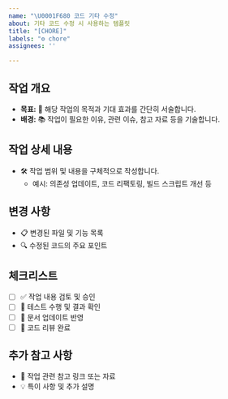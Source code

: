 ```yaml
---
name: "\U0001F680 코드 기타 수정"
about: 기타 코드 수정 시 사용하는 템플릿
title: "[CHORE]"
labels: "⚙️ chore"
assignees: ''

---
```


## 작업 개요
- **목표:** 🎯 해당 작업의 목적과 기대 효과를 간단히 서술합니다.
- **배경:** 📚 작업이 필요한 이유, 관련 이슈, 참고 자료 등을 기술합니다.

## 작업 상세 내용
- 🛠 작업 범위 및 내용을 구체적으로 작성합니다.
  - 예시: 의존성 업데이트, 코드 리팩토링, 빌드 스크립트 개선 등

## 변경 사항
- 📋 변경된 파일 및 기능 목록
- 🔍 수정된 코드의 주요 포인트

## 체크리스트
- [ ] ✅ 작업 내용 검토 및 승인
- [ ] 🧪 테스트 수행 및 결과 확인
- [ ] 📝 문서 업데이트 반영
- [ ] 👀 코드 리뷰 완료

## 추가 참고 사항
- 🔗 작업 관련 참고 링크 또는 자료
- 💡 특이 사항 및 추가 설명

